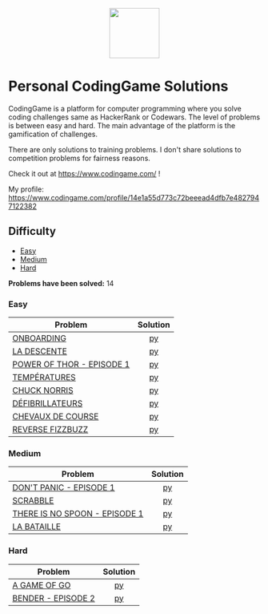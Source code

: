 <p align="center">
    <a href="https://www.codingame.com/">
        <img height=100 src="https://upload.wikimedia.org/wikipedia/fr/1/14/CodinGame_Logo.svg">
    </a>
</p>

# Personal CodingGame Solutions

CodingGame is a platform for computer programming where you solve coding challenges same as HackerRank or Codewars. The level of problems is between easy and hard. The main advantage of the platform is the gamification of challenges.

There are only solutions to training problems.
I don't share solutions to competition problems for fairness reasons.

Check it out at https://www.codingame.com/ !

My profile: https://www.codingame.com/profile/14e1a55d773c72beeead4dfb7e4827947122382

## Difficulty

* [Easy](#puzzle)
* [Medium](#puzzle)
* [Hard](#puzzle)

**Problems have been solved:** 14

### Easy

| Problem | Solution |
|---------|:------:|
| [ONBOARDING](https://www.codingame.com/training/easy/onboarding) | [py](easy/ONBOARDING/solution.py) |
| [LA DESCENTE](https://www.codingame.com/training/easy/the-descent) | [py](easy/LA%20DESCENTE/solution.py) |
| [POWER OF THOR - EPISODE 1](https://www.codingame.com/training/easy/power-of-thor-episode-1) | [py](easy/POWER%20OF%20THOR%20-%20EPISODE%201/solution.py) |
| [TEMPÉRATURES](https://www.codingame.com/training/easy/temperatures) | [py](easy/TEMPÉRATURES/solution.py) |
| [CHUCK NORRIS](https://www.codingame.com/training/easy/chuck-norris) | [py](easy/CHUCK%20NORRIS/solution.py) |
| [DÉFIBRILLATEURS](https://www.codingame.com/training/easy/defibrillators) | [py](easy/DÉFIBRILLATEURS/solution.py) |
| [CHEVAUX DE COURSE](https://www.codingame.com/training/easy/horse-racing-duals) | [py](easy/CHEVAUX%20DE%20COURSE/solution.py) |
| [REVERSE FIZZBUZZ](https://www.codingame.com/training/easy/reverse-fizzbuzz) | [py](easy/REVERSE%20FIZZBUZZ/solution.py) |

### Medium

| Problem | Solution |
|---------|:------:|
| [DON'T PANIC - EPISODE 1](https://www.codingame.com/training/medium/don't-panic-episode-1) | [py](medium/DON'T%20PANIC%20-%20EPISODE%201/solution.py) |
| [SCRABBLE](https://www.codingame.com/training/medium/scrabble) | [py](medium/SCRABBLE/solution.py) |
| [THERE IS NO SPOON - EPISODE 1](https://www.codingame.com/training/medium/there-is-no-spoon-episode-1) | [py](medium/THERE%20IS%20NO%20SPOON%20-%20EPISODE%201/solution.py) |
| [LA BATAILLE](https://www.codingame.com/training/medium/winamax-battle) | [py](medium/LA%20BATAILLE/solution.py) |

### Hard

| Problem | Solution |
|---------|:------:|
| [A GAME OF GO](https://www.codingame.com/training/hard/a-game-of-go) | [py](hard/A%20GAME%20OF%20GO/solution.py) |
| [BENDER - EPISODE 2](https://www.codingame.com/training/hard/bender-episode-2) | [py](hard/BENDER%20-%20EPISODE%202/solution.py) |
